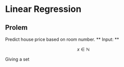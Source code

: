 # Linear Regression

## Prolem
Predict house price based on room number.
** Input: ** 

$$
x \in \mathbb{N}
$$




Giving a set 

